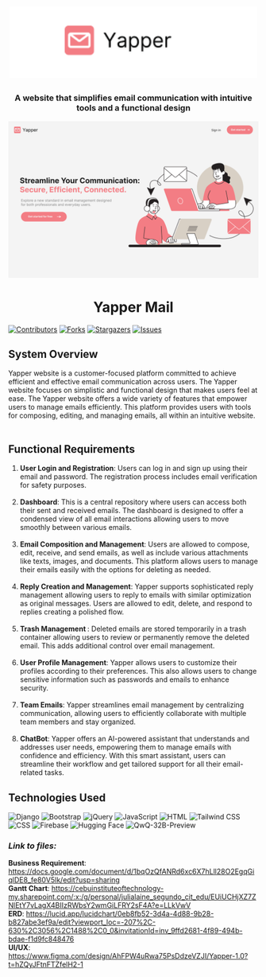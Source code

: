 <h1 align="center">
	<img width="500" alt="Yapper Mail" src="https://raw.githubusercontent.com/hulyarein/Yapper-Mail-/refs/heads/zyleBranch/YapperMail/EmailCompositionAndManagement/static/images/logo.png">
</h1>

<h3 align="center">
	A website that simplifies email communication with intuitive tools and a functional design
</h3>

<p align="center" >
	<img width = "600" src="https://raw.githubusercontent.com/hulyarein/Yapper-Mail-/refs/heads/zyleBranch/YapperMail/EmailCompositionAndManagement/static/images/LandingPagePic.png">
</p>

<h1 align = "center">
	Yapper Mail
</h1>

[![Contributors][contributors-shield]][contributors-url]
[![Forks][forks-shield]][forks-url]
[![Stargazers][stars-shield]][stars-url]
[![Issues][issues-shield]][issues-url]



## System Overview
<section id="System Overview">
	Yapper website is a customer-focused platform committed to achieve efficient and effective email communication across users. The Yapper website focuses on simplistic and functional design that makes users feel at ease. The Yapper website offers a wide variety of features that empower users to manage emails efficiently. This platform provides users with tools for composing, editing, and managing emails, all within an intuitive website.
</section>
<br>

## Functional Requirements
<section id="functional-requirements">
  <ol>
  <li>
    <strong>User Login and Registration</strong>: Users can log in and sign up using their email and password. The registration process includes email verification for safety purposes.
  </li>
  <br>
  <li>
    <strong>Dashboard</strong>: This is a central repository where users can access both their sent and received emails. The dashboard is designed to offer a condensed view of all email interactions allowing users to move smoothly between various emails.
  </li>
  <br>
  <li>
    <strong>Email Composition and Management</strong>: Users are allowed to compose, edit, receive, and send emails, as well as include various attachments like texts, images, and documents. This platform allows users to manage their emails easily with the options for deleting as needed.

  </li>
  <br>
  <li>
    <strong>Reply Creation and Management</strong>: Yapper supports sophisticated reply management allowing users to reply to emails with similar optimization as original messages. Users are allowed to edit, delete, and respond to replies creating a polished flow.

  </li>
  <br>
  <li>
    <strong>Trash Management </strong>: Deleted emails are stored temporarily in a trash container allowing users to review or permanently remove the deleted email. This adds additional control over email management.

  </li>
  <br>
  <li>
   <strong>User Profile Management</strong>: Yapper allows users to customize their profiles according to their preferences. This also allows users to change sensitive information such as passwords and emails to enhance security.
  </li>
  <br>
  <li>
   <strong>Team Emails</strong>: Yapper streamlines email management by centralizing communication, allowing users to efficiently collaborate with multiple team members and stay organized.

  </li>
  <br>
  <li>
   <strong>ChatBot</strong>: Yapper offers an AI-powered assistant that understands and addresses user needs, empowering them to manage emails with confidence and efficiency. With this smart assistant, users can streamline their workflow and get tailored support for all their email-related tasks.

  </li>
</ol>

## Technologies Used
![Django](https://img.shields.io/badge/Django-5.1.3-green?style=for-the-badge&logo=django&logoColor=white)
![Bootstrap](https://img.shields.io/badge/Bootstrap-5.3-purple?style=for-the-badge&logo=bootstrap&logoColor=white)
![jQuery](https://img.shields.io/badge/jQuery-3.6-blue?style=for-the-badge&logo=jquery&logoColor=white)
![JavaScript](https://img.shields.io/badge/JavaScript-ES6+-yellow?style=for-the-badge&logo=javascript&logoColor=white)
![HTML](https://img.shields.io/badge/HTML5-E34F26?style=for-the-badge&logo=html5&logoColor=white)
![Tailwind CSS](https://img.shields.io/badge/Tailwind_CSS-3.0-06B6D4?style=for-the-badge&logo=tailwindcss&logoColor=white)
![CSS](https://img.shields.io/badge/CSS3-1572B6?style=for-the-badge&logo=css3&logoColor=white)
![Firebase](https://img.shields.io/badge/Firebase-FFCA28?style=for-the-badge&logo=firebase&logoColor=black)
![Hugging Face](https://img.shields.io/badge/Hugging%20Face-FF6F00?style=for-the-badge&logo=huggingface&logoColor=white)
![QwQ-32B-Preview](https://img.shields.io/badge/QwQ--32B--Preview-A040FF?style=for-the-badge&logo=huggingface&logoColor=white)






	
     
### *Link to files:* 
**Business Requirement**: https://docs.google.com/document/d/1bqOzQfANRd6xc6X7hLll28O2EgqGiqlDE8_fe80V5lk/edit?usp=sharing <br/>
**Gantt Chart**: https://cebuinstituteoftechnology-my.sharepoint.com/:x:/g/personal/julialaine_segundo_cit_edu/EUiUCHjXZ7ZNlEtY7vLagX4BIIzRWbsY2wmGiLFRY2sF4A?e=LLkVwV <br/>
**ERD**: https://lucid.app/lucidchart/0eb8fb52-3d4a-4d88-9b28-b827abe3ef9a/edit?viewport_loc=-207%2C-630%2C3056%2C1488%2C0_0&invitationId=inv_9ffd2681-4f89-494b-bdae-f1d9fc848476 <br/>
**UI/UX**: https://www.figma.com/design/AhFPW4uRwa75PsDdzeVZJI/Yapper-1.0?t=hZQyJFtnFTZfelH2-1 <br/>


<!-- MARKDOWN LINKS & IMAGES -->
<!-- https://www.markdownguide.org/basic-syntax/#reference-style-links -->
[contributors-shield]: https://img.shields.io/github/contributors/hulyarein/Yapper-Mail-?style=for-the-badge
[forks-shield]: https://img.shields.io/github/forks/hulyarein/Yapper-Mail-?style=for-the-badge
[stars-shield]: https://img.shields.io/github/stars/hulyarein/Yapper-Mail-?style=for-the-badge
[issues-shield]: https://img.shields.io/github/issues/hulyarein/Yapper-Mail-?style=for-the-badge
[django-image]: https://img.shields.io/badge/Django-blue?style=for-the-badge&logo=django
[tailwind-image]: https://img.shields.io/badge/TailwindCSS-orange?style=for-the-badge&logo=tailwindcss


[Bootstrap.com]: https://img.shields.io/badge/Bootstrap-563D7C?style=for-the-badge&logo=bootstrap&logoColor=white
[Bootstrap-url]: https://getbootstrap.com
[JQuery.com]: https://img.shields.io/badge/jQuery-0769AD?style=for-the-badge&logo=jquery&logoColor=white
[JQuery-url]: https://jquery.com 

[contributors-url]: https://github.com/hulyarein/Yapper-Mail-/graphs/contributors
[forks-url]: https://github.com/hulyarein/Yapper-Mail-/network/members
[stars-url]:https://github.com/hulyarein/Yapper-Mail-/stargazers
[issues-url]: https://github.com/hulyarein/Yapper-Mail-/issues
[django-url]: https://www.djangoproject.com/
[tailwind-url]: https://tailwindcss.com/
